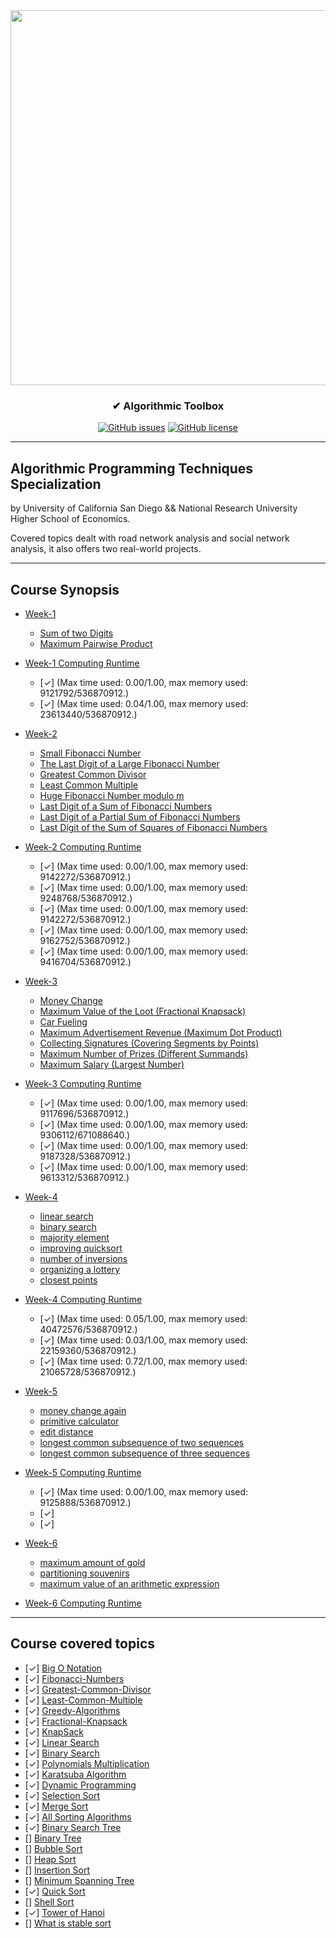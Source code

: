 <div align="center">

<img width="600px" src="https://d3njjcbhbojbot.cloudfront.net/api/utilities/v1/imageproxy/https://coursera-course-photos.s3.amazonaws.com/fb/434400d9ac11e5afbfa359f34ae5f0/logo3.png?auto=format%2Ccompress&dpr=1">

</div>

<h3 align="center">✔ Algorithmic Toolbox</h3>
<div align="center">

[![GitHub issues](https://img.shields.io/github/contributors/kirbygit/algorithm-toolbox)](https://github.com/kirbygit/algorithm-toolbox/contributors)
[![GitHub license](https://img.shields.io/github/license/kirbygit/algorithm-toolbox)](https://github.com/kirbygit/algorithm-toolbox/blob/master/LICENSE)

</div>

---------------------------------------------------------------------------------------------------

## Algorithmic Programming Techniques Specialization

by University of California San Diego && National Research University Higher School of Economics.

Covered topics dealt with road network analysis and social network analysis, it also offers two real-world projects.

---------------------------------------------------------------------------------------------------

## Course Synopsis

- [Week-1](/week1_solution)
  * [Sum of two Digits](/week1_solution/1_sum_of_two_digits)
  * [Maximum Pairwise Product](/week1_solution/2_maximum_pairwise_product)

- [Week-1 Computing Runtime](/week1_solution)
  - [✓] (Max time used: 0.00/1.00, max memory used: 9121792/536870912.)
  - [✓] (Max time used: 0.04/1.00, max memory used: 23613440/536870912.)


- [Week-2](/week2_solution)
  * [Small Fibonacci Number](/week2_solution/1_fibonacci_number)
  * [The Last Digit of a Large Fibonacci Number](/week2_solution/2_last_digit_of_fibonacci_number)
  * [Greatest Common Divisor](/week2_solution/3_greatest_common_divisor)
  * [Least Common Multiple](/week2_solution/4_least_common_multiple)
  * [Huge Fibonacci Number modulo m](/week2_solution/5_fibonacci_number_again)
  * [Last Digit of a Sum of Fibonacci Numbers]()
  * [Last Digit of a Partial Sum of Fibonacci Numbers]()
  * [Last Digit of the Sum of Squares of Fibonacci Numbers]()

- [Week-2 Computing Runtime](/week2_solution)
  - [✓] (Max time used: 0.00/1.00, max memory used: 9142272/536870912.)
  - [✓] (Max time used: 0.00/1.00, max memory used: 9248768/536870912.)
  - [✓] (Max time used: 0.00/1.00, max memory used: 9142272/536870912.)
  - [✓] (Max time used: 0.00/1.00, max memory used: 9162752/536870912.)
  - [✓] (Max time used: 0.00/1.00, max memory used: 9416704/536870912.)


- [Week-3](/week3_solution)
  * [Money Change](/week3_solution/1_money_change)
  * [Maximum Value of the Loot (Fractional Knapsack)](/week3_solution/2_maximum_value_of_the_loot)
  * [Car Fueling](/week3_solution/3_money_change)
  * [Maximum Advertisement Revenue (Maximum Dot Product)](/week3_solution/4_maximum_advertisement_revenue)
  * [Collecting Signatures (Covering Segments by Points)](/week3_solution/5_collecting_signatures)
  * [Maximum Number of Prizes (Different Summands)](/week3_solution/6_maximum_number_of_prizes)
  * [Maximum Salary (Largest Number)](/week3_solution/7_maximum_salary)

- [Week-3 Computing Runtime](/week3_solution)
  - [✓] (Max time used: 0.00/1.00, max memory used: 9117696/536870912.)
  - [✓] (Max time used: 0.00/1.00, max memory used: 9306112/671088640.)
  - [✓] (Max time used: 0.00/1.00, max memory used: 9187328/536870912.)
  - [✓] (Max time used: 0.00/1.00, max memory used: 9613312/536870912.)


- [Week-4](/week4_solution)
  * [linear search](/week4_solution/0_linear_search)
  * [binary search](/week4_solution/1_binary_search)
  * [majority element](/week4_solution/2_majority_element)
  * [improving quicksort](/week4_solution/3_improving_quicksort)
  * [number of inversions](/week4_solution/4_number_of_inversions)
  * [organizing a lottery](/week4_solution/5_organizing_a_lottery)
  * [closest points](/week4_solution/6_closest_points)

- [Week-4 Computing Runtime](/week4_solution)
  - [✓] (Max time used: 0.05/1.00, max memory used: 40472576/536870912.)
  - [✓] (Max time used: 0.03/1.00, max memory used: 22159360/536870912.)
  - [✓] (Max time used: 0.72/1.00, max memory used: 21065728/536870912.)


- [Week-5](/week5_solution)
  * [money change again]()
  * [primitive calculator]()
  * [edit distance]()
  * [longest common subsequence of two sequences]()
  * [longest common subsequence of three sequences]()

- [Week-5 Computing Runtime](/week5_solution)
  - [✓] (Max time used: 0.00/1.00, max memory used: 9125888/536870912.)
  - [✓]
  - [✓]


- [Week-6](/week6_solution)
  * [maximum amount of gold]()
  * [partitioning souvenirs]()
  * [maximum value of an arithmetic expression]()

- [Week-6 Computing Runtime](/week6_solution)


---------------------------------------------------------------------------------------------------

## Course covered topics

- [✓] [Big O Notation](https://en.wikipedia.org/wiki/Big_O_notation)
- [✓] [Fibonacci-Numbers](https://en.wikipedia.org/wiki/Fibonacci_number)
- [✓] [Greatest-Common-Divisor](https://en.wikipedia.org/wiki/Greatest_common_divisor)
- [✓] [Least-Common-Multiple](https://en.wikipedia.org/wiki/Least_common_multiple)
- [✓] [Greedy-Algorithms](https://www.geeksforgeeks.org/greedy-algorithms/)
- [✓] [Fractional-Knapsack](https://en.wikipedia.org/wiki/Continuous_knapsack_problem)
- [✓] [KnapSack](https://en.wikipedia.org/wiki/Knapsack_problem)
- [✓] [Linear Search](https://en.wikipedia.org/wiki/Linear_search)
- [✓] [Binary Search](https://en.wikipedia.org/wiki/Binary_search_algorithm)
- [✓] [Polynomials Multiplication](https://en.wikipedia.org/wiki/Polynomial#Arithmetic)
- [✓] [Karatsuba Algorithm](https://en.wikipedia.org/wiki/Karatsuba_algorithm)
- [✓] [Dynamic Programming](https://en.wikipedia.org/wiki/Dynamic_programming)
- [✓] [Selection Sort](https://www.geeksforgeeks.org/selection-sort/)
- [✓] [Merge Sort](https://www.geeksforgeeks.org/merge-sort/)
- [✓] [All Sorting Algorithms]()
- [✓] [Binary Search Tree](https://en.wikipedia.org/wiki/Binary_search_tree)
- [] [Binary Tree]()
- [] [Bubble Sort]()
- [] [Heap Sort]()
- [] [Insertion Sort]()
- [] [Minimum Spanning Tree]()
- [✓] [Quick Sort](https://www.geeksforgeeks.org/quick-sort/)
- [] [Shell Sort]()
- [✓] [Tower of Hanoi](https://en.wikipedia.org/wiki/Tower_of_Hanoi)
- [] [What is stable sort]()

